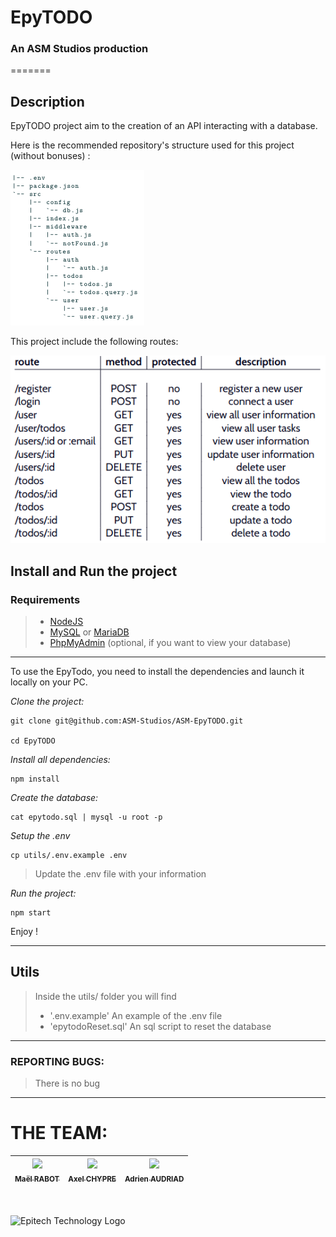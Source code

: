 # EpyTODO
### An ASM Studios production

=======

## Description
EpyTODO project aim to the creation of an API interacting with a database.

Here is the recommended repository's structure used for this project (without bonuses) :

![Repository's Structure](./assets/structure.png)

This project include the following routes:

![Routes](./assets/routes.png)

## Install and Run the project
### Requirements
> - [NodeJS](https://nodejs.org/en/download/package-manager/)
> - [MySQL](https://dev.mysql.com/doc/mysql-installation-excerpt/5.7/en/) or [MariaDB](https://www.mariadbtutorial.com/getting-started/install-mariadb/)
> - [PhpMyAdmin](https://docs.phpmyadmin.net/en/latest/setup.html) (optional, if you want to view your database)

---

To use the EpyTodo, you need to install the dependencies and launch it locally on your PC.

*Clone the project:*
```
git clone git@github.com:ASM-Studios/ASM-EpyTODO.git

cd EpyTODO
```

*Install all dependencies:*
```
npm install
```

*Create the database:*
```
cat epytodo.sql | mysql -u root -p
```

*Setup the .env*<br/>
```
cp utils/.env.example .env
```
> Update the .env file with your information

*Run the project:*
```
npm start
```

Enjoy !

---

## Utils
> Inside the utils/ folder you will find
> - '.env.example' An example of the .env file
> - 'epytodoReset.sql' An sql script to reset the database

---
### REPORTING BUGS:
> There is no bug

---
# THE TEAM:

| [<img src="https://github.com/Mael-RABOT.png?size=85" width=85><br><sub>Maël RABOT</sub>](https://github.com/Mael-RABOT) | [<img src="https://github.com/Cadavre-chan.png?size=85" width=85><br><sub>Axel CHYPRE</sub>](https://github.com/Cadavre-chan) | [<img src="https://github.com/Popochounet.png?size=85" width=85><br><sub>Adrien AUDRIAD</sub>](https://github.com/Popochounet) |
|:---:|:---:|:--------------------------------------------------------------------------------------------------------------------------:|

<br/><br/>
<img src="https://newsroom.ionis-group.com/wp-content/uploads/2021/10/EPITECH-TECHNOLOGY-QUADRI-2021.png" alt="Epitech Technology Logo" title="Epitech Technology Logo" width=300 height=100>

